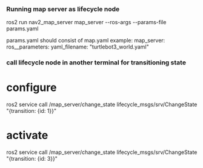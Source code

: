 ### Running map server as lifecycle node ###

ros2 run nav2_map_server map_server --ros-args --params-file params.yaml

params.yaml should consist of map.yaml
example: 
    map_server:
    ros__parameters:
        yaml_filename: "turtlebot3_world.yaml"
        

### call lifecycle node in another terminal for transitioning state ###

# configure 
ros2 service call /map_server/change_state lifecycle_msgs/srv/ChangeState "{transition: {id: 1}}" 

# activate
ros2 service call /map_server/change_state lifecycle_msgs/srv/ChangeState "{transition: {id: 3}}" 